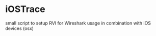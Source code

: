 iOSTrace
========

small script to setup RVI for Wireshark usage in combination with iOS devices (osx)
